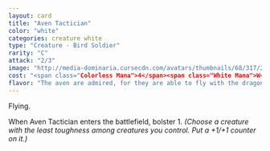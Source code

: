 ```yaml
---
layout: card
title: "Aven Tactician"
color: "white"
categories: creature white
type: "Creature - Bird Soldier"
rarity: "C"
attack: "2/3"
image: "http://media-dominaria.cursecdn.com/avatars/thumbnails/68/317/200/283/635618396865117898.png"
cost: "<span class="Colorless Mana">4</span><span class="White Mana">W</span>"
flavor: "The aven are admired, for they are able to fly with the dragons."
---
```


Flying.

When Aven Tactician enters the battlefield, bolster 1. <em>(Choose a creature with the least toughness among creatures you control. Put a +1/+1 counter on it.)</em>
